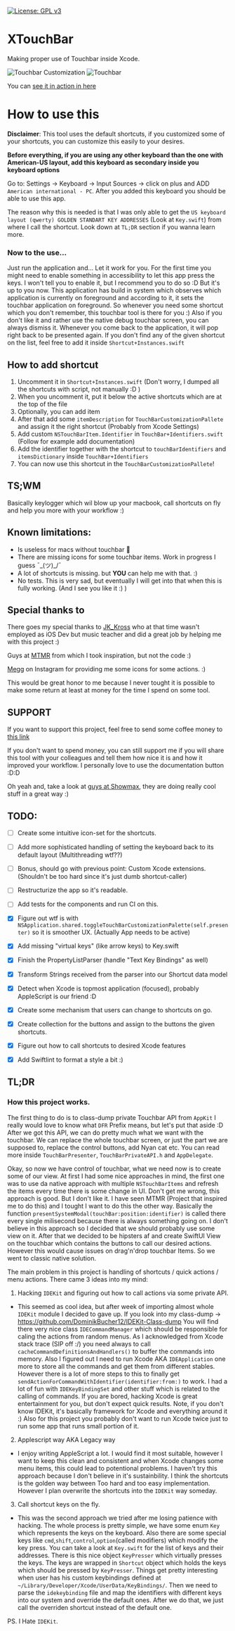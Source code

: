 [![License: GPL v3](https://img.shields.io/badge/License-GPLv3-blue.svg)](https://www.gnu.org/licenses/gpl-3.0)

# XTouchBar

Making proper use of Touchbar inside Xcode.

![Touchbar Customization](Images/Customization.png)
![Touchbar](Images/Touchbar.png)

You can [see it in action in here](https://vimeo.com/425121496) 


# How to use this

**Disclaimer**: 
This tool uses the default shortcuts, if you customized some of your shortcuts, you can customize this easily to your desires.

**Before everything, if you are using any other keyboard than the one with American-US layout, add this keyboard as secondary inside you keyboard options**

Go to:
Settings -> Keyboard -> Input Sources -> click on plus and ADD  `American international - PC`.
After you added this keyboard you should be able to use this app.

The reason why this is needed is that I was only able to get the  `US keyboard layout (qwerty) GOLDEN STANDART KEY ADDRESSES`
(Look at `Key.swift`) from where I call the shortcut. Look down at `TL;DR` section if you wanna learn more.

### Now to the use...
Just run the application and... Let it work for you. For the first time you might need to enable something in accessibility to let this app press the keys.
I won't tell you to enable it, but I recommend you to do so :D But it's up to you now.
This application has build in system which observes which application is currently on foreground and according to it, 
it sets the touchbar application on foreground. So whenever you need
some shortcut which you don't remember, this touchbar tool is there for you :) Also if you don't like it and rather use the native 
debug touchbar screen, you can always dismiss it. Whenever you come back to the application, it will pop right back to be presented again.
If you don't find any of the given shortcut on the list, feel free to add it inside `Shortcut+Instances.swift`

## How to add shortcut
1. Uncomment it in `Shortcut+Instances.swift` (Don't worry, I dumped all the shortcuts with script, not manually :D )
2. When you uncomment it, put it below the active shortcuts which are at the top of the file
3. Optionally, you can add item 
4. After that add some `itemDescription` for `TouchBarCustomizationPallete` and assign it the right shortcut (Probably from Xcode Settings)
5. Add custom `NSTouchBarItem.Identifier` in `TouchBar+Identifiers.swift` (Follow for example add documentation)
6. Add the identifier together with the shortcut to `touchBarIdentifiers` and `itemsDictionary` inside `TouchBar+Identifiers`
7. You can now use this shortcut in the `TouchBarCustomizationPallete`!


## TS;WM
Basically keylogger which wil blow up your macbook, call shortcuts on fly and help you more with your workflow :) 

## Known limitations:
- Is useless for macs without touchbar 🤪
- There are missing icons for some touchbar items. Work in progress I guess ¯\_(ツ)_/¯
- A lot of shortcuts is missing. but **YOU** can help me with that. :) 
- No tests. This is very sad, but eventually I will get into that when this is fully working. (And I see you like it :) )

## Special thanks to
There goes my special thanks to [JK_Kross](https://twitter.com/JK_Kross) who at that time wasn't employed as iOS Dev but music teacher and did a great job by helping me with this project :) 

Guys at [MTMR](https://github.com/Toxblh/MTMR) from which I took inspiration, but not the code :)

[Megg](http://instagram.com/meggi_lindova) on Instagram for providing me some icons for some actions. :)   

This would be great honor to me because I never tought it is possible to make some return at least at money for the time I spend on
some tool.

## SUPPORT

If you want to support this project, feel free to send some coffee money to [this link](https://www.paypal.me/develodom) 

If you don't want to spend money, you can still support me if you will share this tool with your colleagues and tell them how nice it is and
how it improved your workflow. I personally love to use the documentation button :D:D

Oh yeah and, take a look at [guys at Showmax](https://tech.showmax.com), they are doing really cool stuff in a great way :) 

## TODO:
- [ ] Create some intuitive icon-set for the shortcuts.
- [ ] Add more sophisticated handling of setting the keyboard back to its default layout (Multithreading wtf??)
- [ ] Bonus, should go with previous point: Custom Xcode extensions. (Shouldn't be too hard since it's just dumb shortcut-caller)
- [ ] Restructurize the app so it's readable.
- [ ] Add tests for the components and run CI on this.
- [X] Figure out wtf is with `NSApplication.shared.toggleTouchBarCustomizationPalette(self.presenter)` so it is smoother UX. (Actually App needs to be active)
- [X] Add missing "virtual keys" (like arrow keys) to Key.swift
- [X] Finish the PropertyListParser (handle "<key>Text Key Bindings</key>" as well)
- [X] Transform Strings received from the parser into our Shortcut data model
- [X] Detect when Xcode is topmost application (focused), probably AppleScript is our friend :D
- [X] Create some mechanism that users can change to shortcuts on go.
- [X] Create collection for the buttons and assign to the buttons the given shortcuts.
- [X] Figure out how to call shortcuts to desired Xcode features
- [X] Add Swiftlint to format a style a bit :)


## TL;DR

### How this project works.
The first thing to do is to class-dump private Touchbar API from `AppKit` I really would love to know what `DFR` Prefix means, but let's put that aside :D
After we got this API, we can do pretty much what we want with the touchbar. We can replace the whole touchbar screen, or just the part we are supposed to, replace the
control buttons, add Nyan cat etc. You can read more inside `TouchBarPresenter`, `TouchBarPrivateAPI.h` and `AppDelegate`.

Okay, so now we have control of touchbar, what we need now is to create some of our view. At first I had some nice approaches in mind, the first one was to use da native approach
with multiple `NSTouchBarItems` and refresh the items every time there is some change in UI. Don't get me wrong, this approach is good. But I don't like it. I have seen MTMR
(Project that inspired me to do this) and I tought I want to do this the other way. Basically the function `presentSystemModal(touchBar:position:identifier)` is called there every single
milisecond because there is always something going on. I don't believe in this approach so I decided that we should probably use some view on it.
After that we decided to be hipsters af and create SwiftUI View on the touchbar which contains the buttons to call our desired actions. However this would cause issues on drag'n'drop touchbar Items. So we went to classic native solution.

The main problem in this project is handling of shortcuts / quick actions / menu actions.
There came 3 ideas into my mind:

1. Hacking `IDEKit` and figuring out how to call actions via some private API.
- This seemed as cool idea, but after week of importing almost whole `IDEKit`  module I decided to gave up. If you look into my class-dump  -> https://github.com/DominikBucher12/IDEKit-Class-dump
You will find there very nice class `IDECommandManager` which should be responsible for caling the actions from random menus. As I acknowledged from Xcode stack trace (SIP off :/)
you need always to call `cacheCommandDefinitionsAndHandlers()` to buffer the commands into memory. Also I figured out I need to run Xcode AKA `IDEApplication` one more 
to store all the commands and get them from different stables.
However there is a lot of more steps to this to finally get `sendActionForCommandWithIdentifier(identifier:from:)` to work. I had a lot of fun with `IDEKeyBindingSet`
and other stuff which is related to the calling of commands. If you are bored, hacking Xcode is great entertainment for you, but don't expect quick results.
Note, if you don't know IDEKit, it's basically framework for Xcode and everything around it :) 
Also for this project you probably don't want to run Xcode twice just to run some app that runs small portion of it.

2. Applescript way AKA Legacy way
- I enjoy writing AppleScript a lot. I would find it most suitable, however I want to keep this clean and consistent and when Xcode changes some menu items, this could lead to
potentional problems. I haven't try this approach because I don't believe in it's sustainbility. I think the shortcuts is the golden way between Too hard and too easy implementation.
However I plan overwrite the shortcuts into the `IDEKit` way someday.

3. Call shortcut keys on the fly.
- This was the second approach we tried after me losing patience with hacking. The whole process is pretty simple, we have some enum `Key` which represents the keys on
the keyboard. Also there are some special keys like `cmd`,`shift`,`control`,`option`(called modifiers) which modify the key press. You can take a look at `Key.swift` for the list of
keys and their addresses. There is this nice object `KeyPresser` which virtually presses the keys. The keys are wrapped in `Shortcut` object which holds the keys which should be pressed
by `KeyPresser`.  Things get pretty interesting when user has his custom keybindings defined at `~/Library/Developer/Xcode/UserData/KeyBindings/`.
Then we need to parse the `idekeybinding` file and map the identifiers with different keys into our system and override the default ones. After we do that, we just call the overriden shortcut
instead of the default one.

PS. I Hate `IDEKit`.
